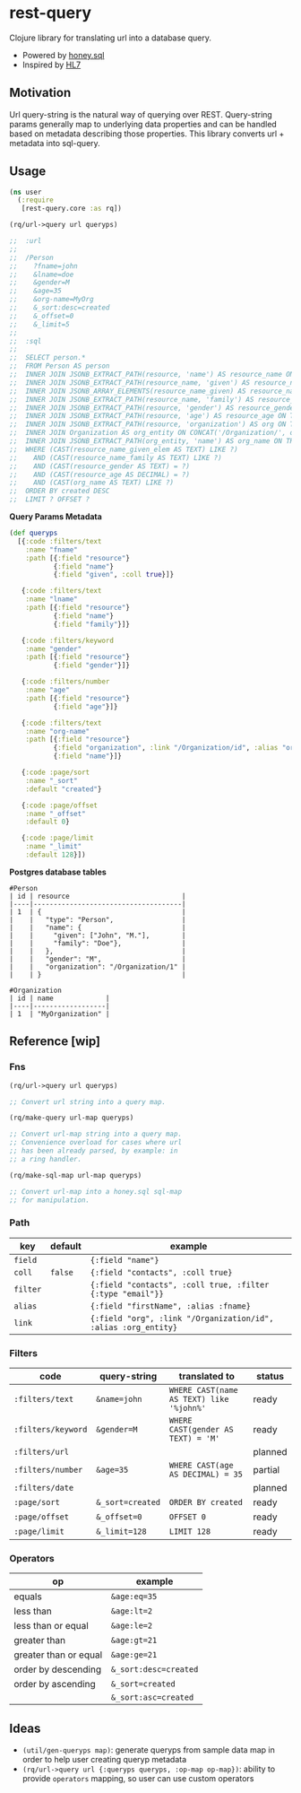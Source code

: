 # rest-query

Clojure library for translating url into a database query. 

- Powered by [honey.sql](https://github.com/seancorfield/honeysql)
- Inspired by [HL7](https://www.hl7.org/fhir/search.html)

## Motivation

Url query-string is the natural way of querying over REST. Query-string params generally map to underlying data properties and can be handled based on metadata describing those properties. This library converts url + metadata into sql-query.

## Usage

```clojure
(ns user
  (:require
   [rest-query.core :as rq])

(rq/url->query url queryps)

;;  :url
;;
;;  /Person
;;    ?fname=john
;;    &lname=doe
;;    &gender=M
;;    &age=35
;;    &org-name=MyOrg
;;    &_sort:desc=created
;;    &_offset=0
;;    &_limit=5
;;
;;  :sql
;;
;;  SELECT person.* 
;;  FROM Person AS person 
;;  INNER JOIN JSONB_EXTRACT_PATH(resource, 'name') AS resource_name ON TRUE 
;;  INNER JOIN JSONB_EXTRACT_PATH(resource_name, 'given') AS resource_name_given ON TRUE 
;;  INNER JOIN JSONB_ARRAY_ELEMENTS(resource_name_given) AS resource_name_given_elem ON TRUE 
;;  INNER JOIN JSONB_EXTRACT_PATH(resource_name, 'family') AS resource_name_family ON TRUE 
;;  INNER JOIN JSONB_EXTRACT_PATH(resource, 'gender') AS resource_gender ON TRUE 
;;  INNER JOIN JSONB_EXTRACT_PATH(resource, 'age') AS resource_age ON TRUE 
;;  INNER JOIN JSONB_EXTRACT_PATH(resource, 'organization') AS org ON TRUE 
;;  INNER JOIN Organization AS org_entity ON CONCAT('/Organization/', org_entity.id) = CAST(org AS TEXT) 
;;  INNER JOIN JSONB_EXTRACT_PATH(org_entity, 'name') AS org_name ON TRUE 
;;  WHERE (CAST(resource_name_given_elem AS TEXT) LIKE ?) 
;;    AND (CAST(resource_name_family AS TEXT) LIKE ?) 
;;    AND (CAST(resource_gender AS TEXT) = ?) 
;;    AND (CAST(resource_age AS DECIMAL) = ?) 
;;    AND (CAST(org_name AS TEXT) LIKE ?) 
;;  ORDER BY created DESC 
;;  LIMIT ? OFFSET ?
```

**Query Params Metadata**

```clojure
(def queryps
  [{:code :filters/text
    :name "fname"
    :path [{:field "resource"}
           {:field "name"}
           {:field "given", :coll true}]}

   {:code :filters/text
    :name "lname"
    :path [{:field "resource"}
           {:field "name"}
           {:field "family"}]}

   {:code :filters/keyword
    :name "gender"
    :path [{:field "resource"}
           {:field "gender"}]}

   {:code :filters/number
    :name "age"
    :path [{:field "resource"}
           {:field "age"}]}

   {:code :filters/text
    :name "org-name"
    :path [{:field "resource"}
           {:field "organization", :link "/Organization/id", :alias "org"}
           {:field "name"}]}

   {:code :page/sort
    :name "_sort"
    :default "created"}

   {:code :page/offset
    :name "_offset"
    :default 0}

   {:code :page/limit
    :name "_limit"
    :default 128}])
```

**Postgres database tables**

```
#Person
| id | resource                            |
|----|-------------------------------------|
| 1  | {                                   |
|    |   "type": "Person",                 |
|    |   "name": {                         |
|    |     "given": ["John", "M."],        |
|    |     "family": "Doe"},               |
|    |   },                                |
|    |   "gender": "M",                    |
|    |   "organization": "/Organization/1" |
|    | }                                   |

#Organization
| id | name             |
|----|------------------|
| 1  | "MyOrganization" |
```

## Reference [wip]

### Fns

``` clojure
(rq/url->query url queryps)

;; Convert url string into a query map.
```

``` clojure
(rq/make-query url-map queryps)

;; Convert url-map string into a query map. 
;; Convenience overload for cases where url 
;; has been already parsed, by example: in 
;; a ring handler.
```

``` clojure
(rq/make-sql-map url-map queryps)

;; Convert url-map into a honey.sql sql-map 
;; for manipulation.
```

### Path

| key      | default | example                                                        |
|----------|---------|----------------------------------------------------------------|
| `field`  |         | `{:field "name"}`                                              |
| `coll`   | `false` | `{:field "contacts", :coll true}`                              |
| `filter` |         | `{:field "contacts", :coll true, :filter {:type "email"}}`     |
| `alias`  |         | `{:field "firstName", :alias :fname}`                          |
| `link`   |         | `{:field "org", :link "/Organization/id", :alias :org_entity}` |

### Filters

| code               | query-string     | translated to                            | status  |
|--------------------|------------------|------------------------------------------|---------|
| `:filters/text`    | `&name=john`     | `WHERE CAST(name AS TEXT) like '%john%'` | ready   |
| `:filters/keyword` | `&gender=M`      | `WHERE CAST(gender AS TEXT) = 'M'`       | ready   |
| `:filters/url`     |                  |                                          | planned |
| `:filters/number`  | `&age=35`        | `WHERE CAST(age AS DECIMAL) = 35`        | partial |
| `:filters/date`    |                  |                                          | planned |
| `:page/sort`       | `&_sort=created` | `ORDER BY created`                       | ready   |
| `:page/offset`     | `&_offset=0`     | `OFFSET 0`                               | ready   |
| `:page/limit`      | `&_limit=128`    | `LIMIT 128`                              | ready   |

### Operators

| op                                        | example                   |
|-------------------------------------------|---------------------------|
| equals                                    | `&age:eq=35`              |
| less than                                 | `&age:lt=2`               |
| less than or equal                        | `&age:le=2`               |
| greater than                              | `&age:gt=21`              |
| greater than or equal                     | `&age:ge=21`              |
| order by descending                       | `&_sort:desc=created`     |
| order by ascending                        | `&_sort=created`          |
|                                           | `&_sort:asc=created`      |
    

## Ideas

- `(util/gen-queryps map)`: generate queryps from sample data map in order to help user creating queryp metadata
- `(rq/url->query url {:queryps queryps, :op-map op-map})`: ability to provide `operators` mapping, so user can use custom operators 
